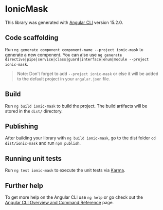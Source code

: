 # IonicMask

This library was generated with [Angular CLI](https://github.com/angular/angular-cli) version 15.2.0.

## Code scaffolding

Run `ng generate component component-name --project ionic-mask` to generate a new component. You can also use `ng generate directive|pipe|service|class|guard|interface|enum|module --project ionic-mask`.
> Note: Don't forget to add `--project ionic-mask` or else it will be added to the default project in your `angular.json` file. 

## Build

Run `ng build ionic-mask` to build the project. The build artifacts will be stored in the `dist/` directory.

## Publishing

After building your library with `ng build ionic-mask`, go to the dist folder `cd dist/ionic-mask` and run `npm publish`.

## Running unit tests

Run `ng test ionic-mask` to execute the unit tests via [Karma](https://karma-runner.github.io).

## Further help

To get more help on the Angular CLI use `ng help` or go check out the [Angular CLI Overview and Command Reference](https://angular.io/cli) page.
